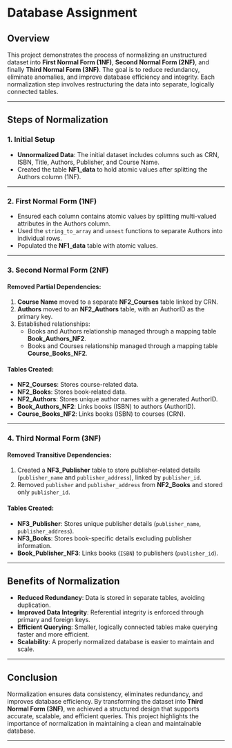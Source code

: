 
# **Database Assignment**

## **Overview**
This project demonstrates the process of normalizing an unstructured dataset into **First Normal Form (1NF)**, **Second Normal Form (2NF)**, and finally **Third Normal Form (3NF)**. The goal is to reduce redundancy, eliminate anomalies, and improve database efficiency and integrity. Each normalization step involves restructuring the data into separate, logically connected tables.

---

## **Steps of Normalization**

### **1. Initial Setup**
- **Unnormalized Data**: The initial dataset includes columns such as CRN, ISBN, Title, Authors, Publisher, and Course Name.
- Created the table **NF1_data** to hold atomic values after splitting the Authors column (1NF).

---

### **2. First Normal Form (1NF)**
- Ensured each column contains atomic values by splitting multi-valued attributes in the Authors column.
- Used the `string_to_array` and `unnest` functions to separate Authors into individual rows.
- Populated the **NF1_data** table with atomic values.

---

### **3. Second Normal Form (2NF)**
#### **Removed Partial Dependencies:**
1. **Course Name** moved to a separate **NF2_Courses** table linked by CRN.
2. **Authors** moved to an **NF2_Authors** table, with an AuthorID as the primary key.
3. Established relationships:
   - Books and Authors relationship managed through a mapping table **Book_Authors_NF2**.
   - Books and Courses relationship managed through a mapping table **Course_Books_NF2**.

#### **Tables Created:**
- **NF2_Courses**: Stores course-related data.
- **NF2_Books**: Stores book-related data.
- **NF2_Authors**: Stores unique author names with a generated AuthorID.
- **Book_Authors_NF2**: Links books (ISBN) to authors (AuthorID).
- **Course_Books_NF2**: Links books (ISBN) to courses (CRN).

---

### **4. Third Normal Form (3NF)**
#### **Removed Transitive Dependencies:**
1. Created a **NF3_Publisher** table to store publisher-related details (`publisher_name` and `publisher_address`), linked by `publisher_id`.
2. Removed `publisher` and `publisher_address` from **NF2_Books** and stored only `publisher_id`.

#### **Tables Created:**
- **NF3_Publisher**: Stores unique publisher details (`publisher_name`, `publisher_address`).
- **NF3_Books**: Stores book-specific details excluding publisher information.
- **Book_Publisher_NF3**: Links books (`ISBN`) to publishers (`publisher_id`).

---

## **Benefits of Normalization**
- **Reduced Redundancy**: Data is stored in separate tables, avoiding duplication.
- **Improved Data Integrity**: Referential integrity is enforced through primary and foreign keys.
- **Efficient Querying**: Smaller, logically connected tables make querying faster and more efficient.
- **Scalability**: A properly normalized database is easier to maintain and scale.

---

## **Conclusion**
Normalization ensures data consistency, eliminates redundancy, and improves database efficiency. By transforming the dataset into **Third Normal Form (3NF)**, we achieved a structured design that supports accurate, scalable, and efficient queries. This project highlights the importance of normalization in maintaining a clean and maintainable database.

---

